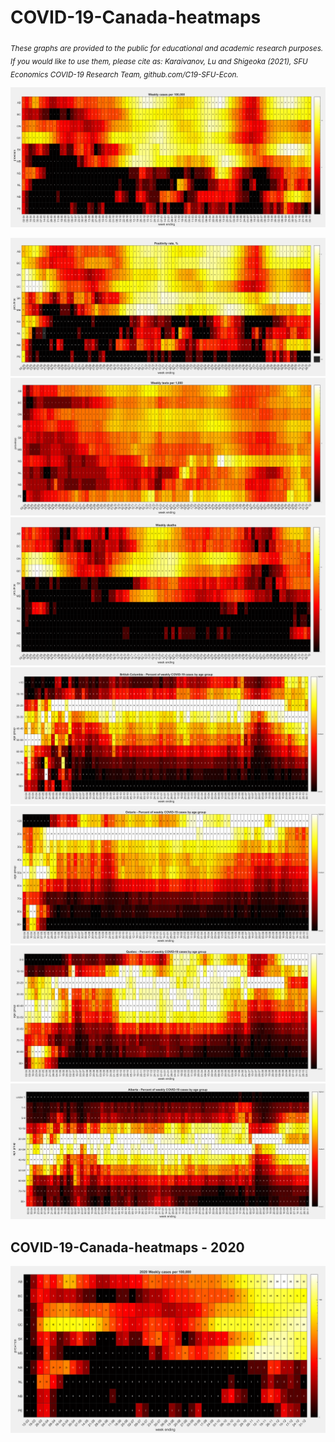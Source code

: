 # COVID-19-Canada-heatmaps
<sub>*These graphs are provided to the public for educational and academic research purposes. If you would like to use them, please cite as: Karaivanov, Lu and Shigeoka (2021), SFU Economics COVID-19 Research Team, github.com/C19-SFU-Econ.*</sub>

![COVID-19 Cases per 100K](cases_per100K.png?view=raw&s=200)
<!-- <img align="center" src="cases_per100K.png" width=1500> -->
![COVID-19 Positivity Rate](positivity_rate.png?view=raw)
![Tests](tests_per100K.png?view=raw)
![Deaths](deaths.png?view=raw)
![age](BCage.png?view=raw)
![age2](ONage.png?view=raw)
![age3](QCage.png?view=raw)
![age4](ABage.png?view=raw)
## COVID-19-Canada-heatmaps - 2020
![2020 - COVID-19 Cases per 100K](2020cases_per100K.png?view=raw&s=200)
